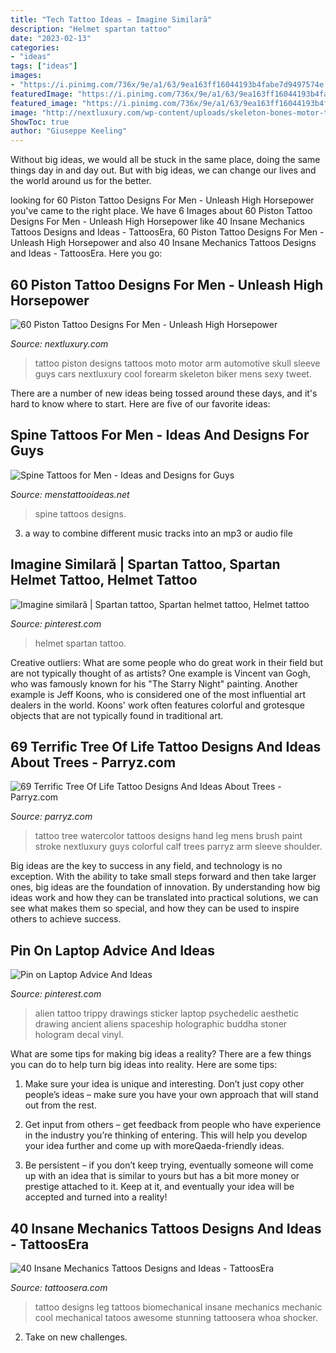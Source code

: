 ```yaml
---
title: "Tech Tattoo Ideas ~ Imagine Similară"
description: "Helmet spartan tattoo"
date: "2023-02-13"
categories:
- "ideas"
tags: ["ideas"]
images:
- "https://i.pinimg.com/736x/9e/a1/63/9ea163ff16044193b4fabe7d9497574e.jpg"
featuredImage: "https://i.pinimg.com/736x/9e/a1/63/9ea163ff16044193b4fabe7d9497574e.jpg"
featured_image: "https://i.pinimg.com/736x/9e/a1/63/9ea163ff16044193b4fabe7d9497574e.jpg"
image: "http://nextluxury.com/wp-content/uploads/skeleton-bones-motor-tattoo-with-piston-for-men.jpg"
ShowToc: true
author: "Giuseppe Keeling"
---
```



Without big ideas, we would all be stuck in the same place, doing the same things day in and day out. But with big ideas, we can change our lives and the world around us for the better.

	

		
looking for 60 Piston Tattoo Designs For Men - Unleash High Horsepower you've came to the right place. We have 6 Images about 60 Piston Tattoo Designs For Men - Unleash High Horsepower like 40 Insane Mechanics Tattoos Designs and Ideas - TattoosEra, 60 Piston Tattoo Designs For Men - Unleash High Horsepower and also 40 Insane Mechanics Tattoos Designs and Ideas - TattoosEra. Here you go:
		
    
## 60 Piston Tattoo Designs For Men - Unleash High Horsepower

<img loading=lazy src="http://nextluxury.com/wp-content/uploads/skeleton-bones-motor-tattoo-with-piston-for-men.jpg" onerror="this.onerror=null;this.src='https://tse3.mm.bing.net/th?id=OIP.vJJ17tUf-j2UrBNN2RkgtwHaI9&amp;pid=15.1';" alt="60 Piston Tattoo Designs For Men - Unleash High Horsepower">

_Source: nextluxury.com_

>tattoo piston designs tattoos moto motor arm automotive skull sleeve guys cars nextluxury cool forearm skeleton biker mens sexy tweet. 

	

There are a number of new ideas being tossed around these days, and it's hard to know where to start. Here are five of our favorite ideas: 

    
## Spine Tattoos For Men - Ideas And Designs For Guys

<img loading=lazy src="http://www.menstattooideas.net/tattooimages/2016/02/spine-tattoos-29.jpg" onerror="this.onerror=null;this.src='https://tse2.mm.bing.net/th?id=OIP.umNsDdY2XduKoUkJ1Gi5JQHaMT&amp;pid=15.1';" alt="Spine Tattoos for Men - Ideas and Designs for Guys">

_Source: menstattooideas.net_

>spine tattoos designs. 

	

3. a way to combine different music tracks into an mp3 or audio file

    
## Imagine Similară | Spartan Tattoo, Spartan Helmet Tattoo, Helmet Tattoo

<img loading=lazy src="https://i.pinimg.com/736x/18/6a/fc/186afc23f6a1c82173e7da48505a25d2.jpg" onerror="this.onerror=null;this.src='https://tse1.mm.bing.net/th?id=OIP.ieVBlDX5ihb6elhdgwJovwHaJQ&amp;pid=15.1';" alt="Imagine similară | Spartan tattoo, Spartan helmet tattoo, Helmet tattoo">

_Source: pinterest.com_

>helmet spartan tattoo. 

	

Creative outliers: What are some people who do great work in their field but are not typically thought of as artists?
One example is Vincent van Gogh, who was famously known for his "The Starry Night" painting. Another example is Jeff Koons, who is considered one of the most influential art dealers in the world. Koons' work often features colorful and grotesque objects that are not typically found in traditional art.

    
## 69 Terrific Tree Of Life Tattoo Designs And Ideas About Trees - Parryz.com

<img loading=lazy src="http://parryz.com/wp-content/uploads/2017/08/Modish-Tree-Of-Life-Tattoo.jpg" onerror="this.onerror=null;this.src='https://tse4.mm.bing.net/th?id=OIP.G7bIWJMu9r-fE1AfLUqzcgHaHa&amp;pid=15.1';" alt="69 Terrific Tree Of Life Tattoo Designs And Ideas About Trees - Parryz.com">

_Source: parryz.com_

>tattoo tree watercolor tattoos designs hand leg mens brush paint stroke nextluxury guys colorful calf trees parryz arm sleeve shoulder. 

	

Big ideas are the key to success in any field, and technology is no exception. With the ability to take small steps forward and then take larger ones, big ideas are the foundation of innovation. By understanding how big ideas work and how they can be translated into practical solutions, we can see what makes them so special, and how they can be used to inspire others to achieve success.

    
## Pin On Laptop Advice And Ideas

<img loading=lazy src="https://i.pinimg.com/736x/9e/a1/63/9ea163ff16044193b4fabe7d9497574e.jpg" onerror="this.onerror=null;this.src='https://tse3.mm.bing.net/th?id=OIP.DpdfJjz4QCs6OE44AWJovAHaJ4&amp;pid=15.1';" alt="Pin on Laptop Advice And Ideas">

_Source: pinterest.com_

>alien tattoo trippy drawings sticker laptop psychedelic aesthetic drawing ancient aliens spaceship holographic buddha stoner hologram decal vinyl. 

	

What are some tips for making big ideas a reality?
There are a few things you can do to help turn big ideas into reality. Here are some tips:
1. Make sure your idea is unique and interesting. Don’t just copy other people’s ideas – make sure you have your own approach that will stand out from the rest.

2. Get input from others – get feedback from people who have experience in the industry you’re thinking of entering. This will help you develop your idea further and come up with moreQaeda-friendly ideas.

3. Be persistent – if you don’t keep trying, eventually someone will come up with an idea that is similar to yours but has a bit more money or prestige attached to it. Keep at it, and eventually your idea will be accepted and turned into a reality!

    
## 40 Insane Mechanics Tattoos Designs And Ideas - TattoosEra

<img loading=lazy src="http://www.tattoosera.com/wp-content/uploads/2016/04/Insane-Mechanics-Tattoo-Designs-14.jpg" onerror="this.onerror=null;this.src='https://tse4.mm.bing.net/th?id=OIP.N56kuG6aZ-M07rgI9A6rEwHaJ4&amp;pid=15.1';" alt="40 Insane Mechanics Tattoos Designs and Ideas - TattoosEra">

_Source: tattoosera.com_

>tattoo designs leg tattoos biomechanical insane mechanics mechanic cool mechanical tatoos awesome stunning tattoosera whoa shocker. 

	

2. Take on new challenges.

